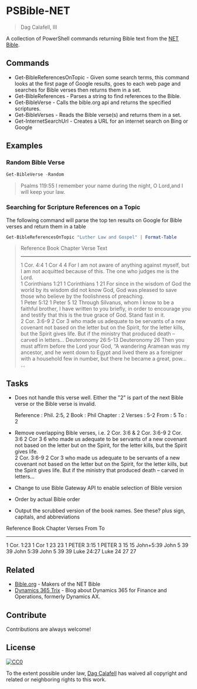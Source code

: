 # PSBible-NET
> Dag Calafell, III

A collection of PowerShell commands returning Bible text from the [NET Bible](https://bible.org/).

## Commands

- Get-BibleReferencesOnTopic - Given some search terms, this command looks at the first page of Google results, goes to each web page and searches for Bible verses then returns them in a set.
- Get-BibleReferences - Parses a string to find references to the Bible.
- Get-BibleVerse - Calls the bible.org api and returns the specified scriptures.
- Get-BibleVerses - Reads the Bible verse(s) and returns them in a set.
- Get-InternetSearchUrl - Creates a URL for an internet search on Bing or Google

## Examples

### Random Bible Verse

```PowerShell
Get-BibleVerse -Random
```
> Psalms 119:55 I remember your name during the night, O Lord,and I will keep your law.

### Searching for Scripture References on a Topic
The following command will parse the top ten results on Google for Bible verses and return them in a table

```PowerShell
Get-BibleReferencesOnTopic "Luther Law and Gospel" | Format-Table
```

> Reference           Book          Chapter Verse Text
> ---------           ----          ------- ----- ----                                                                      
> 1 Cor. 4:4          1 Cor         4       4     For I am not aware of anything against myself, but I am not acquitted because of this. The one who judges me is the Lord.                                                                                        
> 1 Corinthians 1:21  1 Corinthians 1       21    For since in the wisdom of God the world by its wisdom did not know God, God was pleased to save those who believe by the foolishness of preaching.                                                              
> 1 Peter 5:12        1 Peter       5       12    Through Silvanus, whom I know to be a faithful brother, I have written to you briefly, in order to encourage you and testify that this is the true grace of God. Stand fast in it.                               
> 2 Cor. 3:6-9        2 Cor         3             who made us adequate to be servants of a new covenant not based on the letter but on the Spirit, for the letter kills, but the Spirit gives life.  But if the ministry that produced death – carved in letters...
> Deuteronomy 26:5-13 Deuteronomy   26            Then you must affirm before the Lord your God, “A wandering Aramean was my ancestor, and he went down to Egypt and lived there as a foreigner with a household few in number, but there he became a great, pow...
> ...

## Tasks
- Does not handle this verse well.  Either the "2" is part of the next Bible verse or the Bible verse is invalid.

	Reference : Phil. 2:5, 2
	Book      : Phil
	Chapter   : 2
	Verses    : 5-2
	From      : 5
	To        : 2

- Remove overlapping Bible verses, i.e. 2 Cor. 3:6 & 2 Cor. 3:6-9
	2 Cor. 3:6          2 Cor         3       6     who made us adequate to be servants of a new covenant not based on the letter but on the Spirit, for the letter kills, but the Spirit gives life.                                                                
	2 Cor. 3:6-9        2 Cor         3             who made us adequate to be servants of a new covenant not based on the letter but on the Spirit, for the letter kills, but the Spirit gives life.  But if the ministry that produced death – carved in letters...

- Change to use Bible Gateway API to enable selection of Bible version
- Order by actual Bible order
- Output the scrubbed version of the book names.  See these?  plus sign, capitals, and abbreviations

Reference    Book    Chapter Verses From To
---------    ----    ------- ------ ---- --
1 Cor. 1:23  1 Cor   1       23     23
1 PETER 3:15 1 PETER 3       15     15
John+5:39    John    5       39     39
John 5:39    John    5       39     39
Luke 24:27   Luke    24      27     27

## Related
- [Bible.org](http://www.bible.org) - Makers of the NET Bible
- [Dynamics 365 Trix](https://dynamicsax365trix.blogspot.com) - Blog about Dynamics 365 for Finance and Operations, formerly Dynamics AX.

## Contribute

Contributions are always welcome!

## License

[![CC0](https://licensebuttons.net/p/zero/1.0/88x31.png)](https://creativecommons.org/publicdomain/zero/1.0/)

To the extent possible under law, [Dag Calafell](http://calafell.me/) has waived all copyright and related or neighboring rights to this work.